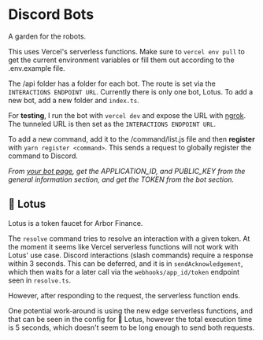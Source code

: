 # Discord Bots

A garden for the robots.

This uses Vercel's serverless functions. Make sure to `vercel env pull` to get the current environment variables or fill them out according to the .env.example file.

The /api folder has a folder for each bot. The route is set via the `INTERACTIONS ENDPOINT URL`. Currently there is only one bot, Lotus. To add a new bot, add a new folder and `index.ts`.

For **testing**, I run the bot with `vercel dev` and expose the URL with [ngrok](https://ngrok.io). The tunneled URL is then set as the `INTERACTIONS ENDPOINT URL`.

To add a new command, add it to the /command/list.js file and then **register** with `yarn register <command>`. This sends a request to globally register the command to Discord.

_From [your bot page](https://discord.com/developers/applications), get the APPLICATION_ID, and PUBLIC_KEY from the general information section, and get the TOKEN from the bot section._

## 🪷 Lotus

Lotus is a token faucet for Arbor Finance.

The `resolve` command tries to resolve an interaction with a given token. At the moment it seems like Vercel serverless functions will not work with Lotus' use case. Discord interactions (slash commands) require a response within 3 seconds. This can be deferred, and it is in `sendAcknowledgement`, which then waits for a later call via the `webhooks/app_id/token` endpoint seen in `resolve.ts`.

However, after responding to the request, the serverless function ends.

One potential work-around is using the new edge serverless functions, and that can be seen in the config for 🪷 Lotus, however the total execution time is 5 seconds, which doesn't seem to be long enough to send both requests.
